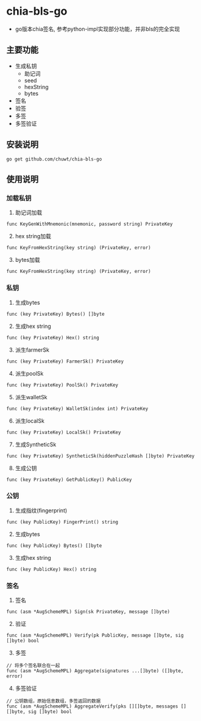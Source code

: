 # chia-bls-go
- go版本chia签名, 参考python-impl实现部分功能，并非bls的完全实现

## 主要功能
- 生成私钥
  - 助记词
  - seed
  - hexString
  - bytes
- 签名
- 验签
- 多签
- 多签验证

## 安装说明
```
go get github.com/chuwt/chia-bls-go
```

## 使用说明
### 加载私钥
1. 助记词加载
```
func KeyGenWithMnemonic(mnemonic, password string) PrivateKey
```
2. hex string加载
```
func KeyFromHexString(key string) (PrivateKey, error)
```
3. bytes加载
```
func KeyFromHexString(key string) (PrivateKey, error)
```
### 私钥
1. 生成bytes
```
func (key PrivateKey) Bytes() []byte
```
2. 生成hex string
```
func (key PrivateKey) Hex() string
```
3. 派生farmerSk
```
func (key PrivateKey) FarmerSk() PrivateKey
```
4. 派生poolSk
```
func (key PrivateKey) PoolSk() PrivateKey 
```
5. 派生walletSk
```
func (key PrivateKey) WalletSk(index int) PrivateKey
```
6. 派生localSk
```
func (key PrivateKey) LocalSk() PrivateKey
```
7. 生成SyntheticSk
```
func (key PrivateKey) SyntheticSk(hiddenPuzzleHash []byte) PrivateKey
```
8. 生成公钥
```
func (key PrivateKey) GetPublicKey() PublicKey
```

### 公钥
1. 生成指纹(fingerprint)
```
func (key PublicKey) FingerPrint() string
```
2. 生成bytes
```
func (key PublicKey) Bytes() []byte
```
3. 生成hex string
```
func (key PublicKey) Hex() string
```

### 签名
1. 签名
```
func (asm *AugSchemeMPL) Sign(sk PrivateKey, message []byte)
```
2. 验证
```
func (asm *AugSchemeMPL) Verify(pk PublicKey, message []byte, sig []byte) bool
```
3. 多签
```
// 将多个签名联合在一起
func (asm *AugSchemeMPL) Aggregate(signatures ...[]byte) ([]byte, error)
```
4. 多签验证
```
// 公钥数组，原始信息数组，多签返回的数据
func (asm *AugSchemeMPL) AggregateVerify(pks [][]byte, messages [][]byte, sig []byte) bool
```